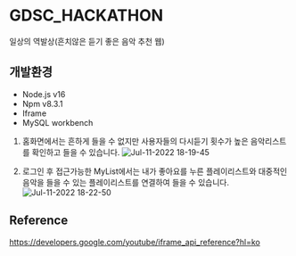 # GDSC_HACKATHON
일상의 역발상(흔치않은 듣기 좋은 음악 추천 웹)

## 개발환경
* Node.js v16
* Npm v8.3.1
* Iframe
* MySQL workbench

1. 홈화면에서는 흔하게 들을 수 없지만 사용자들의 다시듣기 횟수가 높은 음악리스트를 확인하고 들을 수 있습니다.
![Jul-11-2022 18-19-45](https://user-images.githubusercontent.com/64346003/178231865-02e6fce0-1651-43ce-ae9b-75b97746f8d8.gif)

2. 로그인 후 접근가능한 MyList에서는 내가 좋아요를 누른 플레이리스트와 대중적인 음악을 들을 수 있는 플레이리스트를 연결하여 들을 수 있습니다.
![Jul-11-2022 18-22-50](https://user-images.githubusercontent.com/64346003/178232584-7c0b9a71-539a-4618-8b80-71b0cafdc06c.gif)

## Reference
https://developers.google.com/youtube/iframe_api_reference?hl=ko
